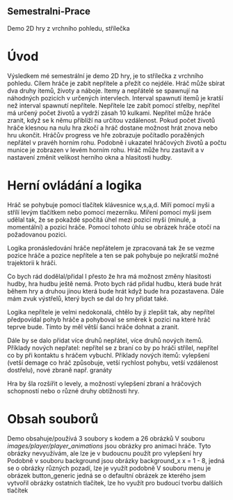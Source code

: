 ## Semestralni-Prace
Demo 2D hry z vrchního pohledu, střílečka

# Úvod
Výsledkem mé semestrální je demo 2D hry, je to střílečka z vrchního pohledu. Cílem hráče je zabít nepřítele a přežít co nejdéle. Hráč může sbírat dva druhy itemů, životy a náboje.
Itemy a nepřátelé se spawnují na náhodných pozicích v určených intervlech. Interval spawnutí itemů je kratší než interval spawnutí nepřítele.
Nepřítele lze zabít pomocí střelby, nepřítel má určený počet životů a vydrží zásah 10 kulkami.
Nepřítel může hráče zranit, když se k němu přiblíží na určitou vzdálenost. Pokud počet životů hráče klesnou na nulu hra zkočí a hráč dostane možnost hrát znova nebo hru ukončit.
Hráčův progress ve hře zobrazuje počítadlo poražěných nepřátel v pravéh horním rohu.
Podobně i ukazatel hráčových životů a počtu munice je zobrazen v levém horním rohu.
Hráč může hru zastavit a v nastavení změnit velikost herního okna a hlasitosti hudby.

# Herní ovládání a logika
Hráč se pohybuje pomocí tlačítek klávesnice w,s,a,d. Míří pomocí myši a střílí levým tlačítkem nebo pomocí mezerníku.
Míření pomocí myši jsem udělal tak, že se pokaždé spočítá úhel mezi pozicí myši (minulé, a momentální) a pozicí hráče. Pomocí tohoto úhlu se obrázek hráče otočí na požadovanou pozici.

Logika pronásledování hráče nepřátelem je zpracovaná tak že se vezme pozice hráče a pozice nepřítele a ten se pak pohybuje po nejkratší možné trajektorii k hráči. 

Co bych rád dodělal/přidal
I přesto že hra má možnost změny hlasitosti hudby, hra hudbu ještě nemá. Proto bych rád přidal hudbu, která bude hrát během hry a druhou jinou která bude hrát když bude hra pozastavena. Dále mám zvuk výstřelů, který bych se dal do hry přidat také.

Logika nepřítele je velmi nedokonalá, chtělo by ji zlepšit tak, aby nepřítel předpovídal pohyb hráče a pohyboval se směrek k pozici na které hráč teprve bude. Tímto by měl větší šanci hráče dohnat a zranit.

Dále by se dalo přidat více druhů nepřátel, více druhů nových itemů.
Příklady nových nepřatel: nepřítel se z braní co by po hráči střílel, nepřítel co by při kontaktu s hráčem vybuchl.
Příklady nových itemů: vylepšení (vetší demage co hráč způsobuje, vetší rychlost pohybu, vetší vzdálenost dostřelu), nové zbraně např. granáty

Hra by šla rozšířit o levely, a možností vylepšení zbraní a hráčových schopností nebo o různé druhy obtížnosti hry.

# Obsah souborů
Demo obsahuje/používá 3 soubory s kodem a 26 obrázků
V souboru *images/player/player_animations* jsou obrázky pro animaci hráče. Tyto obrázky nevyužívám, ale lze je v budoucnu použít pro vylepšení hry
Podobně v souboru background jsou obrázky background_x x = 1 - 8, jedná se o obrázky různých pozadí, lze je využít podobně
V souboru menu je obrázek button_generic jedná se o defaultní obrázek ze kterého jsem vytvořil obrázky ostatních tlačítek, lze ho využít pro budoucí tvorbu dalších tlačítek

